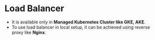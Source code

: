 # <b>Load Balancer</b>
- It is available only in <b>Managed Kubernetes Cluster like GKE, AKE</b>.
- To use load balancer in local setup, it can be achieved using reverse proxy like <b>Nginx</b>.
